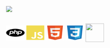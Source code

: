 <a href="https://github.com/anuraghazra/github-readme-stats"><img align="center" src="https://github-readme-stats.vercel.app/api/top-langs/?username=anttonela&layout=compact&theme=dracula&hide_border=true" /></a> 
<div style="display: inline_block"><br>
  <img align="center" height="40" width="50" src="https://raw.githubusercontent.com/devicons/devicon/master/icons/php/php-plain.svg">
  <img align="center" height="40" width="50" src="https://raw.githubusercontent.com/devicons/devicon/master/icons/javascript/javascript-plain.svg">
  <img align="center" height="40" width="50" src="https://raw.githubusercontent.com/devicons/devicon/master/icons/html5/html5-original.svg">
  <img align="center" height="40" width="50" src="https://raw.githubusercontent.com/devicons/devicon/master/icons/css3/css3-original.svg">
  <img align="center" height="50" width="50" src="https://github.com/anttonela/anttonela/assets/116034175/fa4a9f47-2491-42b5-bd5c-2be290cc720c">
</div>
